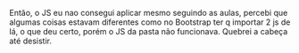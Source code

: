 Então, o JS eu nao consegui aplicar mesmo seguindo as aulas, 
percebi que algumas coisas estavam diferentes como no Bootstrap ter q importar 2 js de lá, 
o que deu certo, porém o JS da pasta não funcionava. Quebrei a cabeça até desistir.
